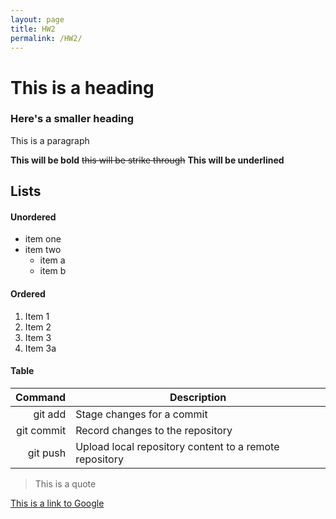 ```yaml
---
layout: page
title: HW2
permalink: /HW2/
---
```

# This is a heading
### Here's a smaller heading

This is a paragraph

**This will be bold**  ~~this will be strike through~~ **This will be underlined**

## Lists
#### Unordered
+ item one
+ item two
  - item a
  - item b

#### Ordered
1. Item 1
2. Item 2
3. Item 3
4. Item 3a

#### Table
| Command | Description |
|-------: | ----------- |
|git add | Stage changes for a commit |
|git commit| Record changes to the repository|
|git push| Upload local repository content to a remote repository|

>This is a quote

[This is a link to Google](http://google.com)
